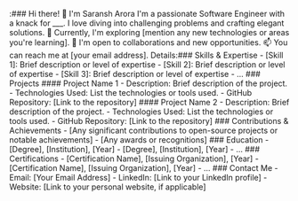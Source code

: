 :### Hi there! 👋 I'm Saransh Arora I'm a passionate Software Engineer with a knack for ___. I love diving into challenging problems and crafting elegant solutions. 🌱 Currently, I'm exploring [mention any new technologies or areas you're learning]. 💼 I'm open to collaborations and new opportunities. 📫 You can reach me at [your email address]. Details:### Skills & Expertise - [Skill 1]: Brief description or level of expertise - [Skill 2]: Brief description or level of expertise - [Skill 3]: Brief description or level of expertise - ... ### Projects #### Project Name 1 - Description: Brief description of the project. - Technologies Used: List the technologies or tools used. - GitHub Repository: [Link to the repository] #### Project Name 2 - Description: Brief description of the project. - Technologies Used: List the technologies or tools used. - GitHub Repository: [Link to the repository] ### Contributions & Achievements - [Any significant contributions to open-source projects or notable achievements] - [Any awards or recognitions] ### Education - [Degree], [Institution], [Year] - [Degree], [Institution], [Year] - ... ### Certifications - [Certification Name], [Issuing Organization], [Year] - [Certification Name], [Issuing Organization], [Year] - ... ### Contact Me - Email: [Your Email Address] - LinkedIn: [Link to your LinkedIn profile] - Website: [Link to your personal website, if applicable] 
